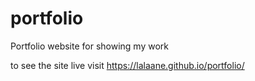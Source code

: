 # portfolio
Portfolio website for showing my work

to see the site live visit https://lalaane.github.io/portfolio/
